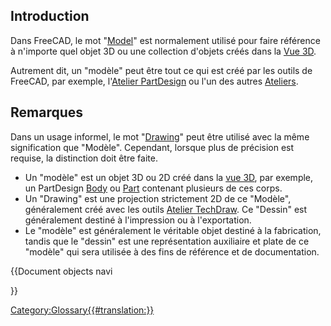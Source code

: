

## Introduction

Dans FreeCAD, le mot \"[Model](Model/fr.md)\" est normalement utilisé pour faire référence à n\'importe quel objet 3D ou une collection d\'objets créés dans la [Vue 3D](3D_view/fr.md).

Autrement dit, un \"modèle\" peut être tout ce qui est créé par les outils de FreeCAD, par exemple, l\'[Atelier PartDesign](PartDesign_Workbench/fr.md) ou l\'un des autres [Ateliers](Workbenches/fr.md).

## Remarques

Dans un usage informel, le mot \"[Drawing](Drawing/fr.md)\" peut être utilisé avec la même signification que \"Modèle\". Cependant, lorsque plus de précision est requise, la distinction doit être faite.

-   Un \"modèle\" est un objet 3D ou 2D créé dans la [vue 3D](3D_view/fr.md), par exemple, un PartDesign [Body](Body/fr.md) ou [Part](Part/fr.md) contenant plusieurs de ces corps.
-   Un \"Drawing\" est une projection strictement 2D de ce \"Modèle\", généralement créé avec les outils [Atelier TechDraw](TechDraw_Workbench/fr.md). Ce \"Dessin\" est généralement destiné à l\'impression ou à l\'exportation.
-   Le \"modèle\" est généralement le véritable objet destiné à la fabrication, tandis que le \"dessin\" est une représentation auxiliaire et plate de ce \"modèle\" qui sera utilisée à des fins de référence et de documentation.


{{Document objects navi

}} 

[Category:Glossary{{\#translation:}}](Category:Glossary.md)
